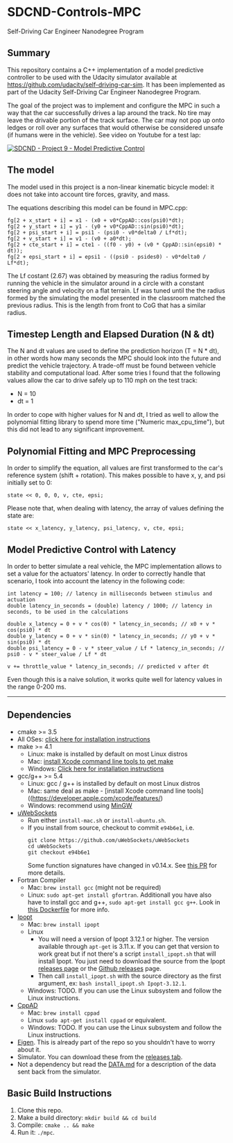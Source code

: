 # SDCND-Controls-MPC
Self-Driving Car Engineer Nanodegree Program

## Summary

This repository contains a C++ implementation of a model predictive controller to be used with the Udacity simulator available at https://github.com/udacity/self-driving-car-sim. It has been implemented as part of the Udacity Self-Driving Car Engineer Nanodegree Program.

The goal of the project was to implement and configure the MPC in such a way that the car successfully drives a lap around the track. No tire may leave the drivable portion of the track surface. The car may not pop up onto ledges or roll over any surfaces that would otherwise be considered unsafe (if humans were in the vehicle). See video on Youtube for a test lap:

[![SDCND - Project 9 - Model Predictive Control ](https://img.youtube.com/vi/1vvB_LUanaU/0.jpg)](https://www.youtube.com/watch?v=1vvB_LUanaU "SDCND - Project 9 - Model Predictive Control ")

## The model

The model used in this project is a non-linear kinematic bicycle model: it does not take into account tire forces, gravity, and mass.

The equations describing this model can be found in MPC.cpp:

```
fg[2 + x_start + i] = x1 - (x0 + v0*CppAD::cos(psi0)*dt);
fg[2 + y_start + i] = y1 - (y0 + v0*CppAD::sin(psi0)*dt);
fg[2 + psi_start + i] = psi1 - (psi0 - v0*delta0 / Lf*dt);
fg[2 + v_start + i] = v1 - (v0 + a0*dt);
fg[2 + cte_start + i] = cte1 - ((f0 - y0) + (v0 * CppAD::sin(epsi0) * dt));
fg[2 + epsi_start + i] = epsi1 - ((psi0 - psides0) - v0*delta0 / Lf*dt);
```

The Lf costant (2.67) was obtained by measuring the radius formed by running the vehicle in the simulator around in a circle with a constant steering angle and velocity on a flat terrain. Lf was tuned until the the radius formed by the simulating the model presented in the classroom matched the previous radius. This is the length from front to CoG that has a similar radius.

## Timestep Length and Elapsed Duration (N & dt)

The N and dt values are used to define the prediction horizon (T = N * dt), in other words how many seconds the MPC should look into the future and predict the vehicle trajectory. A trade-off must be found between vehicle stability and computational load. After some tries I found that the following values allow the car to drive safely up to 110 mph on the test track:

* N = 10
* dt = 1

In order to cope with higher values for N and dt, I tried as well to allow the polynomial fitting library to spend more time ("Numeric max_cpu_time"), but this did not lead to any significant improvement.

## Polynomial Fitting and MPC Preprocessing

In order to simplify the equation, all values are first transformed to the car's reference system (shift + rotation). This makes possible to have x, y, and psi initially set to 0:

```
state << 0, 0, 0, v, cte, epsi;
```

Please note that, when dealing with latency, the array of values defining the state are:

```
state << x_latency, y_latency, psi_latency, v, cte, epsi;
```

## Model Predictive Control with Latency

In order to better simulate a real vehicle, the MPC implementation allows to set a value for the actuators' latency. In order to correctly handle that scenario, I took into account the latency in the following code:

```
int latency = 100; // latency in milliseconds between stimulus and actuation
double latency_in_seconds = (double) latency / 1000; // latency in seconds, to be used in the calculations

double x_latency = 0 + v * cos(0) * latency_in_seconds; // x0 + v * cos(psi0) * dt
double y_latency = 0 + v * sin(0) * latency_in_seconds; // y0 + v * sin(psi0) * dt
double psi_latency = 0 - v * steer_value / Lf * latency_in_seconds; // psi0 - v * steer_value / Lf * dt

v += throttle_value * latency_in_seconds; // predicted v after dt
```

Even though this is a naive solution, it works quite well for latency values in the range 0-200 ms.

---

## Dependencies

* cmake >= 3.5
 * All OSes: [click here for installation instructions](https://cmake.org/install/)
* make >= 4.1
  * Linux: make is installed by default on most Linux distros
  * Mac: [install Xcode command line tools to get make](https://developer.apple.com/xcode/features/)
  * Windows: [Click here for installation instructions](http://gnuwin32.sourceforge.net/packages/make.htm)
* gcc/g++ >= 5.4
  * Linux: gcc / g++ is installed by default on most Linux distros
  * Mac: same deal as make - [install Xcode command line tools]((https://developer.apple.com/xcode/features/)
  * Windows: recommend using [MinGW](http://www.mingw.org/)
* [uWebSockets](https://github.com/uWebSockets/uWebSockets)
  * Run either `install-mac.sh` or `install-ubuntu.sh`.
  * If you install from source, checkout to commit `e94b6e1`, i.e.
    ```
    git clone https://github.com/uWebSockets/uWebSockets 
    cd uWebSockets
    git checkout e94b6e1
    ```
    Some function signatures have changed in v0.14.x. See [this PR](https://github.com/udacity/CarND-MPC-Project/pull/3) for more details.
* Fortran Compiler
  * Mac: `brew install gcc` (might not be required)
  * Linux: `sudo apt-get install gfortran`. Additionall you have also have to install gcc and g++, `sudo apt-get install gcc g++`. Look in [this Dockerfile](https://github.com/udacity/CarND-MPC-Quizzes/blob/master/Dockerfile) for more info.
* [Ipopt](https://projects.coin-or.org/Ipopt)
  * Mac: `brew install ipopt`
  * Linux
    * You will need a version of Ipopt 3.12.1 or higher. The version available through `apt-get` is 3.11.x. If you can get that version to work great but if not there's a script `install_ipopt.sh` that will install Ipopt. You just need to download the source from the Ipopt [releases page](https://www.coin-or.org/download/source/Ipopt/) or the [Github releases](https://github.com/coin-or/Ipopt/releases) page.
    * Then call `install_ipopt.sh` with the source directory as the first argument, ex: `bash install_ipopt.sh Ipopt-3.12.1`. 
  * Windows: TODO. If you can use the Linux subsystem and follow the Linux instructions.
* [CppAD](https://www.coin-or.org/CppAD/)
  * Mac: `brew install cppad`
  * Linux `sudo apt-get install cppad` or equivalent.
  * Windows: TODO. If you can use the Linux subsystem and follow the Linux instructions.
* [Eigen](http://eigen.tuxfamily.org/index.php?title=Main_Page). This is already part of the repo so you shouldn't have to worry about it.
* Simulator. You can download these from the [releases tab](https://github.com/udacity/self-driving-car-sim/releases).
* Not a dependency but read the [DATA.md](./DATA.md) for a description of the data sent back from the simulator.


## Basic Build Instructions


1. Clone this repo.
2. Make a build directory: `mkdir build && cd build`
3. Compile: `cmake .. && make`
4. Run it: `./mpc`.

